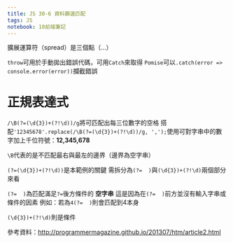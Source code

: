 ```yaml
---
title: JS 30-6 資料篩選匹配
tags: JS
notebook: 10前端筆記
---
```


擴展運算符（spread）是三個點（...）

`throw`可用於手動拋出錯誤代碼，可用`Catch`來取得
`Pomise`可以`.catch(error => console.error(error))`攔截錯誤


# 正規表達式
`/\B(?=(\d{3})+(?!\d))/g`將可匹配出每三位數字的空格
搭配`'12345678'.replace(/\B(?=(\d{3})+(?!\d))/g, ',');`使用可對字串中的數字加上千位符號：**12,345,678**

`\B`代表的是不匹配最右與最左的邊界（邊界為空字串）

`(?=(\d{3})+(?!\d))`是本範例的關鍵
需拆分為`(?=  )`與`(\d{3})+(?!\d)`兩個部分來看

`(?=  )`為匹配滿足`?=`後方條件的 **空字串**
這是因為在`(?=  )`前方並沒有輸入字串或條件的因素
例如：若為`4(?=  )`則會匹配到4本身

`(\d{3})+(?!\d)`則是條件

參考資料：http://programmermagazine.github.io/201307/htm/article2.html